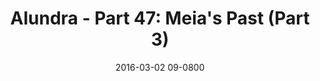 ---
layout: entry.pug
title: "Alundra - Part 47: Meia's Past (Part 3)"
date: 2016-03-02 09-0800
publishDate: 2017-10-31 12:00:00 -0800
categories: playthroughs alundra
draft: true
---